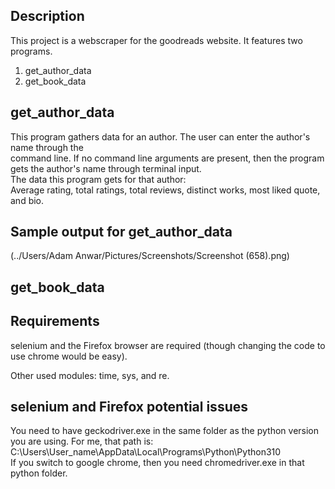Description
-----------

This project is a webscraper for the goodreads website. It features two programs.    
1) get_author_data  
2) get_book_data  

get_author_data
---------------

This program gathers data for an author. The user can enter the author's name through the  
command line. If no command line arguments are present, then the program gets the author's name 
through terminal input.  
The data this program gets for that author:  
Average rating, total ratings, total reviews, distinct works, most liked quote, and bio.

Sample output for get_author_data
---------------------------------
<img/>(../Users/Adam Anwar/Pictures/Screenshots/Screenshot (658).png)


get_book_data
-------------


Requirements
------------

selenium and the Firefox browser are required (though changing the code to use chrome would be easy). 

Other used modules: time, sys, and re.

selenium and Firefox potential issues
-------------------------------------

You need to have geckodriver.exe in the same folder as the python version you are using.
For me, that path is: 
C:\Users\User_name\AppData\Local\Programs\Python\Python310  
If you switch to google chrome, then you need chromedriver.exe in that python folder.  

